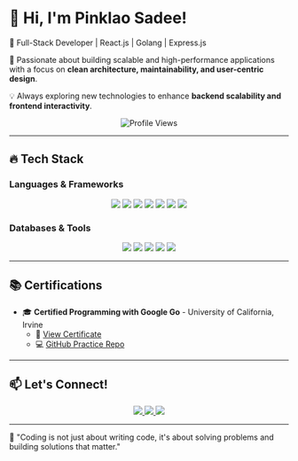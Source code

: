 # 👋 Hi, I'm Pinklao Sadee!  
🚀 Full-Stack Developer | React.js | Golang | Express.js  

📌 Passionate about building scalable and high-performance applications with a focus on **clean architecture, maintainability, and user-centric design**.  

💡 Always exploring new technologies to enhance **backend scalability and frontend interactivity**.  

<p align="center">
  <img src="https://komarev.com/ghpvc/?username=pinklaosa&label=Profile%20Views&color=blue&style=flat-square" alt="Profile Views" />
</p>

---

## 🔥 **Tech Stack**  

### **Languages & Frameworks**  
<p align="center">
  <img src="https://img.shields.io/badge/-TypeScript-3178C6?style=flat-square&logo=typescript&logoColor=white" />
  <img src="https://img.shields.io/badge/-JavaScript-F7DF1E?style=flat-square&logo=javascript&logoColor=black" />
  <img src="https://img.shields.io/badge/-Golang-00ADD8?style=flat-square&logo=go&logoColor=white" />
  <img src="https://img.shields.io/badge/-React-61DAFB?style=flat-square&logo=react&logoColor=black" />
  <img src="https://img.shields.io/badge/-Redux-764ABC?style=flat-square&logo=redux&logoColor=white" />
  <img src="https://img.shields.io/badge/-Node.js-339933?style=flat-square&logo=node.js&logoColor=white" />
  <img src="https://img.shields.io/badge/-Express.js-000000?style=flat-square&logo=express&logoColor=white" />
</p>

### **Databases & Tools**  
<p align="center">
  <img src="https://img.shields.io/badge/-PostgreSQL-4169E1?style=flat-square&logo=postgresql&logoColor=white" />
  <img src="https://img.shields.io/badge/-MySQL-4479A1?style=flat-square&logo=mysql&logoColor=white" />
  <img src="https://img.shields.io/badge/-Docker-2496ED?style=flat-square&logo=docker&logoColor=white" />
  <img src="https://img.shields.io/badge/-Git-F05032?style=flat-square&logo=git&logoColor=white" />
  <img src="https://img.shields.io/badge/-Jest-C21325?style=flat-square&logo=jest&logoColor=white" />
</p>

---


## 📚 **Certifications**  
- 🎓 **Certified Programming with Google Go** - University of California, Irvine  
  - 📜 [View Certificate](https://coursera.org/share/8a9b77dd0ab0e9c192c5bd32a949978a)  
  - 💻 [GitHub Practice Repo](https://github.com/pinklaosa/started_go)  

---

## 📫 **Let's Connect!**  
<p align="center">
  <a href="http://www.linkedin.com/in/pinklao-sadee-6963a1276">
    <img src="https://img.shields.io/badge/-LinkedIn-0077B5?style=flat-square&logo=linkedin&logoColor=white" />
  </a>
  <a href="https://github.com/pinklaosa">
    <img src="https://img.shields.io/badge/-GitHub-181717?style=flat-square&logo=github&logoColor=white" />
  </a>
  <a href="https://www.hackerrank.com/profile/rps53009">
    <img src="https://img.shields.io/badge/-HackerRank-2EC866?style=flat-square&logo=hackerrank&logoColor=white" />
  </a>
</p>

---

🔹 "Coding is not just about writing code, it's about solving problems and building solutions that matter."
